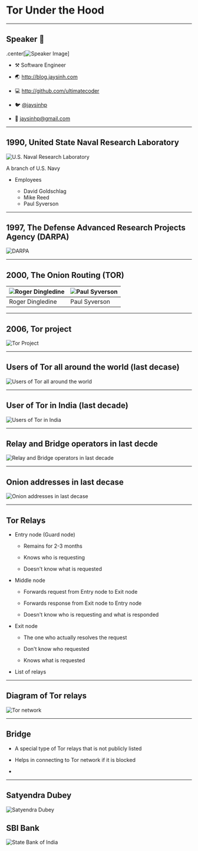 # Tor Under the Hood

---
## Speaker 👨

  .center[![Speaker Image](images/jaysinh_shukla.jpg)]

* ⚒️ Software Engineer

* 🌏 <http://blog.jaysinh.com>

* 💻 <http://github.com/ultimatecoder>

* 🐦 [@jaysinhp](https://twitter.com/jaysinhp)

* 📧 [jaysinhp@gmail.com](mailto:jaysinhp@gmail.com)

---
## 1990, United State Naval Research Laboratory


![U.S. Naval Research Laboratory](images/us_naval_research_laboratory.jpg)

A branch of U.S. Navy

* Employees

  * David Goldschlag
  * Mike Reed
  * Paul Syverson

---
## 1997, The Defense Advanced Research Projects Agency (DARPA)

![DARPA](images/darpa.png)

---
## 2000, The Onion Routing (TOR)


| ![Roger Dingledine](images/roger_dingledine.jpg) | ![Paul Syverson](images/paul_syverson.jpg) |
| ------------------------------------------------ | ------------------------------------------ |
| Roger Dingledine                                 | Paul Syverson                              |

---

## 2006, Tor project

![Tor Project](images/tor-project.png)

---

## Users of Tor all around the world (last decase)

![Users of Tor all around the
world](images/userstats-relay-country-all-last-decade.png)

---

## User of Tor in India (last decade)

![Users of Tor in India](images/userstats-relay-country-india-last-decade.png)


---

## Relay and Bridge operators in last decde

![Relay and Bridge operators in last
decade](images/relays-and-bridges-in-last-decade.png)

---

## Onion addresses in last decase

![Onion addresses in last decase](images/onion-addresses-in-last-decade.png)

---

## Tor Relays

* Entry node (Guard node)

  * Remains for 2-3 months

  * Knows who is requesting

  * Doesn't know what is requested

* Middle node

  * Forwards request from Entry node to Exit node

  * Forwards response from Exit node to Entry node

  * Doesn't know who is requesting and what is responded

* Exit node

  * The one who actually resolves the request

  * Don't know who requested

  * Knows what is requested

* List of relays


---

## Diagram of Tor relays

![Tor network](images/tor_circuit.png)

---

## Bridge

* A special type of Tor relays that is not publicly listed

* Helps in connecting to Tor network if it is blocked

* 

---

## Satyendra Dubey

![Satyendra Dubey](images/satyendra_dubey.jpg)

## SBI Bank

![State Bank of India](images/sbi_bank.jpg)
